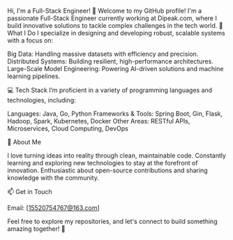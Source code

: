 Hi, I'm a Full-Stack Engineer! 👋
Welcome to my GitHub profile! I'm a passionate Full-Stack Engineer currently working at Dipeak.com, where I build innovative solutions to tackle complex challenges in the tech world.
🔧 What I Do
I specialize in designing and developing robust, scalable systems with a focus on:

Big Data: Handling massive datasets with efficiency and precision.
Distributed Systems: Building resilient, high-performance architectures.
Large-Scale Model Engineering: Powering AI-driven solutions and machine learning pipelines.

💻 Tech Stack
I’m proficient in a variety of programming languages and technologies, including:

Languages: Java, Go, Python
Frameworks & Tools: Spring Boot, Gin, Flask, Hadoop, Spark, Kubernetes, Docker
Other Areas: RESTful APIs, Microservices, Cloud Computing, DevOps

🌟 About Me

I love turning ideas into reality through clean, maintainable code.
Constantly learning and exploring new technologies to stay at the forefront of innovation.
Enthusiastic about open-source contributions and sharing knowledge with the community.

📫 Get in Touch

Email: [15520754767@163.com]

Feel free to explore my repositories, and let's connect to build something amazing together! 🚀
